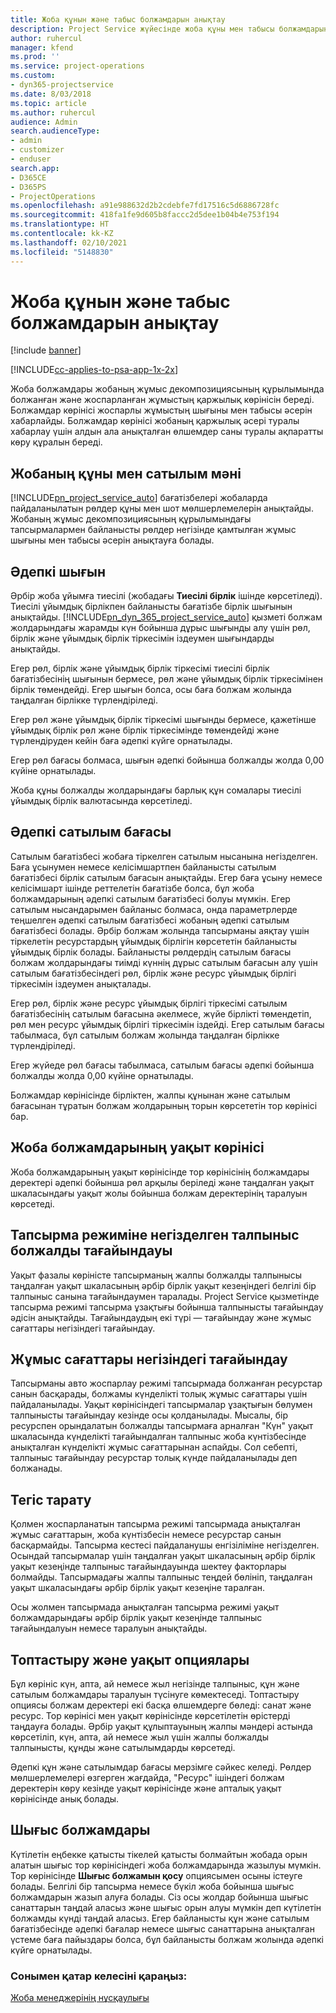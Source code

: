 ```yaml
---
title: Жоба құнын және табыс болжамдарын анықтау
description: Project Service жүйесінде жоба құны мен табысы болжамдарын анықтау жолы
author: ruhercul
manager: kfend
ms.prod: ''
ms.service: project-operations
ms.custom:
- dyn365-projectservice
ms.date: 8/03/2018
ms.topic: article
ms.author: ruhercul
audience: Admin
search.audienceType:
- admin
- customizer
- enduser
search.app:
- D365CE
- D365PS
- ProjectOperations
ms.openlocfilehash: a91e988632d2b2cdebfe7fd17516c5d6886728fc
ms.sourcegitcommit: 418fa1fe9d605b8faccc2d5dee1b04b4e753f194
ms.translationtype: HT
ms.contentlocale: kk-KZ
ms.lasthandoff: 02/10/2021
ms.locfileid: "5148830"
---
```

# <a name="determine-project-cost-and-revenue-estimates"></a>Жоба құнын және табыс болжамдарын анықтау 

[!include [banner](../includes/psa-now-project-operations.md)]

[!INCLUDE[cc-applies-to-psa-app-1x-2x](../includes/cc-applies-to-psa-app-1x-2x.md)]

Жоба болжамдары жобаның жұмыс декомпозициясының құрылымында болжанған және жоспарланған жұмыстың қаржылық көрінісін береді. Болжамдар көрінісі жоспарлы жұмыстың шығыны мен табысы әсерін хабарлайды. Болжамдар көрінісі жобаның қаржылық әсері туралы хабарлау үшін алдын ала анықталған өлшемдер саны туралы ақпаратты көру құралын береді.  
  
## <a name="cost-and-sales-value-of-the-project"></a>Жобаның құны мен сатылым мәні  
[!INCLUDE[pn_project_service_auto](../includes/pn-project-service-auto.md)] бағатізбелері жобаларда пайдаланылатын рөлдер құны мен шот мөлшерлемелерін анықтайды. Жобаның жұмыс декомпозициясының құрылымындағы тапсырмалармен байланысты рөлдер негізінде қамтылған жұмыс шығыны мен табысы әсерін анықтауға болады.  
  
## <a name="cost-price-defaulting"></a>Әдепкі шығын  
Әрбір жоба ұйымға тиесілі (жобадағы **Тиесілі бірлік** ішінде көрсетіледі). Тиесілі ұйымдық бірлікпен байланысты бағатізбе бірлік шығынын анықтайды. [!INCLUDE[pn_dyn_365_project_service_auto](../includes/pn-dyn-365-project-service-auto.md)] қызметі болжам жолдарындағы жарамды күн бойынша дұрыс шығынды алу үшін рөл, бірлік және ұйымдық бірлік тіркесімін іздеумен шығындарды анықтайды.  
  
Егер рөл, бірлік және ұйымдық бірлік тіркесімі тиесілі бірлік бағатізбесінің шығынын бермесе, рөл және ұйымдық бірлік тіркесімінен бірлік төмендейді. Егер шығын болса, осы баға болжам жолында таңдалған бірлікке түрлендіріледі.  
  
Егер рөл және ұйымдық бірлік тіркесімі шығынды бермесе, қажетінше ұйымдық бірлік рөл және бірлік тіркесімінде төмендейді және түрлендіруден кейін баға әдепкі күйге орнатылады.  
  
 Егер рөл бағасы болмаса, шығын әдепкі бойынша болжалды жолда 0,00 күйіне орнатылады.  
  
 Жоба құны болжалды жолдарындағы барлық құн сомалары тиесілі ұйымдық бірлік валютасында көрсетіледі.  
  
## <a name="sales-price-defaulting"></a>Әдепкі сатылым бағасы  
Сатылым бағатізбесі жобаға тіркелген сатылым нысанына негізделген. Баға ұсынумен немесе келісімшартпен байланысты сатылым бағатізбесі бірлік сатылым бағасын анықтайды. Егер баға ұсыну немесе келісімшарт ішінде реттелетін бағатізбе болса, бұл жоба болжамдарының әдепкі сатылым бағатізбесі болуы мүмкін. Егер сатылым нысандарымен байланыс болмаса, онда параметрлерде теңшелген әдепкі сатылым бағатізбесі жобаның әдепкі сатылым бағатізбесі болады. Әрбір болжам жолында тапсырманы аяқтау үшін тіркелетін ресурстардың ұйымдық бірлігін көрсететін байланысты ұйымдық бірлік болады. Байланысты рөлдердің сатылым бағасы болжам жолдарындағы тиімді күннің дұрыс сатылым бағасын алу үшін сатылым бағатізбесіндегі рөл, бірлік және ресурс ұйымдық бірлігі тіркесімін іздеумен анықталады.  
  
Егер рөл, бірлік және ресурс ұйымдық бірлігі тіркесімі сатылым бағатізбесінің сатылым бағасына әкелмесе, жүйе бірлікті төмендетіп, рөл мен ресурс ұйымдық бірлігі тіркесімін іздейді. Егер сатылым бағасы табылмаса, бұл сатылым болжам жолында таңдалған бірлікке түрлендіріледі.  
  
Егер жүйеде рөл бағасы табылмаса, сатылым бағасы әдепкі бойынша болжалды жолда 0,00 күйіне орнатылады.  
  
Болжамдар көрінісінде бірліктен, жалпы құнынан және сатылым бағасынан тұратын болжам жолдарының торын көрсететін тор көрінісі бар.  
  
## <a name="time-phased-view-of-project-estimates"></a>Жоба болжамдарының уақыт көрінісі  
Жоба болжамдарының уақыт көрінісінде тор көрінісінің болжамдары деректері әдепкі бойынша рөл арқылы беріледі және таңдалған уақыт шкаласындағы уақыт жолы бойынша болжам деректерінің таралуын көрсетеді.  
  
## <a name="effort-estimate-allocation-based-on-task-mode"></a>Тапсырма режиміне негізделген талпыныс болжалды тағайындауы  
Уақыт фазалы көріністе тапсырманың жалпы болжалды талпынысы таңдалған уақыт шкаласының әрбір бірлік уақыт кезеңіндегі белгілі бір талпыныс санына тағайындаумен таралады. Project Service қызметінде тапсырма режимі тапсырма ұзақтығы бойынша талпынысты тағайындау әдісін анықтайды. Тағайындаудың екі түрі — тағайындау және жұмыс сағаттары негізіндегі тағайындау. 
  
## <a name="work-hours-based-allocation"></a>Жұмыс сағаттары негізіндегі тағайындау  
Тапсырманы авто жоспарлау режимі тапсырмада болжанған ресурстар санын басқарады, болжамы күнделікті толық жұмыс сағаттары үшін пайдаланылады. Уақыт көрінісіндегі тапсырмалар ұзақтығын бөлумен талпынысты тағайындау кезінде осы қолданылады. Мысалы, бір ресурспен орындалатын болжалды тапсырмаға арналған "Күн" уақыт шкаласында күнделікті тағайындалған талпыныс жоба күнтізбесінде анықталған күнделікті жұмыс сағаттарынан аспайды. Сол себепті, талпыныс тағайындау ресурстар толық күнде пайдаланылады деп болжанады.  
  
## <a name="even-distribution"></a>Тегіс тарату  
Қолмен жоспарланатын тапсырма режимі тапсырмада анықталған жұмыс сағаттарын, жоба күнтізбесін немесе ресурстар санын басқармайды. Тапсырма кестесі пайдаланушы енгізіліміне негізделген. Осындай тапсырмалар үшін таңдалған уақыт шкаласының әрбір бірлік уақыт кезеңінде талпыныс тағайындауында шектеу факторлары болмайды. Тапсырмадағы жалпы талпыныс теңдей бөлініп, таңдалған уақыт шкаласындағы әрбір бірлік уақыт кезеңіне таралған.  
  
Осы жолмен тапсырмада анықталған тапсырма режимі уақыт болжамдарындағы әрбір бірлік уақыт кезеңінде талпыныс тағайындалуын немесе таралуын анықтайды.  
  
## <a name="grouping-and-time-phasing-options"></a>Топтастыру және уақыт опциялары  
Бұл көрініс күн, апта, ай немесе жыл негізінде талпыныс, құн және сатылым болжамдары таралуын түсінуге көмектеседі. Топтастыру опциясы болжам деректері екі басқа өлшемдерге бөледі: санат және ресурс. Тор көрінісі мен уақыт көрінісінде көрсетілетін өрістерді таңдауға болады. Әрбір уақыт құлыптауының жалпы мәндері астында көрсетіліп, күн, апта, ай немесе жыл үшін жалпы болжалды талпынысты, құнды және сатылымдарды көрсетеді.  
  
Әдепкі құн және сатылымдар бағасы мерзімге сәйкес келеді. Рөлдер мөлшерлемелері өзгерген жағдайда, "Ресурс" ішіндегі болжам деректерін көру кезінде уақыт көрінісінде және апталық уақыт көрінісінде анық болады.  
  
## <a name="expense-estimates"></a>Шығыс болжамдары  
Күтілетін еңбекке қатысты тікелей қатысты болмайтын жобада орын алатын шығыс тор көрінісіндегі жоба болжамдарында жазылуы мүмкін. Тор көрінісінде **Шығыс болжамын қосу** опциясымен осыны істеуге болады. Белгілі бір тапсырма немесе бүкіл жоба бойынша шығыс болжамдарын жазып алуға болады. Сіз осы жолдар бойынша шығыс санаттарын таңдай аласыз және шығыс орын алуы мүмкін деп күтілетін болжамды күнді таңдай аласыз. Егер байланысты құн және сатылым бағатізбесінде әдепкі бағалар немесе шығыс санаттарына анықталған үстеме баға пайыздары болса, бұл байланысты болжам жолында әдепкі күйге орнатылады.  
  
### <a name="see-also"></a>Сонымен қатар келесіні қараңыз:  
 [Жоба менеджерінің нұсқаулығы](../psa/project-manager-guide.md)
